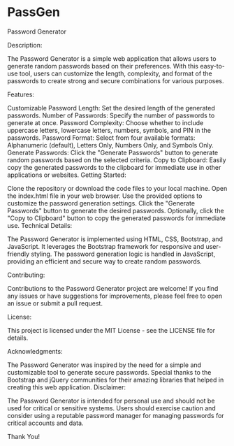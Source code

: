 # PassGen
Password Generator

Description:

The Password Generator is a simple web application that allows users to generate random passwords based on their preferences. With this easy-to-use tool, users can customize the length, complexity, and format of the passwords to create strong and secure combinations for various purposes.

Features:

Customizable Password Length: Set the desired length of the generated passwords.
Number of Passwords: Specify the number of passwords to generate at once.
Password Complexity: Choose whether to include uppercase letters, lowercase letters, numbers, symbols, and PIN in the passwords.
Password Format: Select from four available formats: Alphanumeric (default), Letters Only, Numbers Only, and Symbols Only.
Generate Passwords: Click the "Generate Passwords" button to generate random passwords based on the selected criteria.
Copy to Clipboard: Easily copy the generated passwords to the clipboard for immediate use in other applications or websites.
Getting Started:

Clone the repository or download the code files to your local machine.
Open the index.html file in your web browser.
Use the provided options to customize the password generation settings.
Click the "Generate Passwords" button to generate the desired passwords.
Optionally, click the "Copy to Clipboard" button to copy the generated passwords for immediate use.
Technical Details:

The Password Generator is implemented using HTML, CSS, Bootstrap, and JavaScript. It leverages the Bootstrap framework for responsive and user-friendly styling. The password generation logic is handled in JavaScript, providing an efficient and secure way to create random passwords.

Contributing:

Contributions to the Password Generator project are welcome! If you find any issues or have suggestions for improvements, please feel free to open an issue or submit a pull request.

License:

This project is licensed under the MIT License - see the LICENSE file for details.

Acknowledgments:

The Password Generator was inspired by the need for a simple and customizable tool to generate secure passwords.
Special thanks to the Bootstrap and jQuery communities for their amazing libraries that helped in creating this web application.
Disclaimer:

The Password Generator is intended for personal use and should not be used for critical or sensitive systems. Users should exercise caution and consider using a reputable password manager for managing passwords for critical accounts and data.

Thank You!
